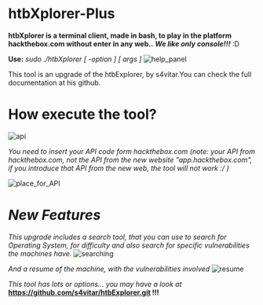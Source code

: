 # htbXplorer-Plus
**htbXplorer is a terminal client, made in bash, to play in the platform hackthebox.com without enter in any web..** ***We like only console!!!*** :D 

**Use:**      _sudo ./htbXplorer [ -option ] [ args ]_
![help_panel](https://user-images.githubusercontent.com/86801785/188474507-5dd13e3e-1d46-41da-beb7-ab7d15475845.JPG)

This tool is an upgrade of the htbExplorer, by s4vitar.You can check the full documentation at his github.

# **How execute the tool?**
![api](https://user-images.githubusercontent.com/86801785/188472132-c77d6d71-2302-4cef-aa10-d1ab4e810bd8.JPG)


_You need to insert your API code form hackthebox.com (note: your API from hackthebox.com, not the API from the new website "app.hackthebox.com", if you introduce that API from the new web, the tool will not work :/ )_


![place_for_API](https://user-images.githubusercontent.com/86801785/188473271-e7cf01f7-a4cb-4453-bdd8-4700233e6c05.jpg)

# _New Features_

*This upgrade includes a search tool, that you can use to search for Operating System, for difficulty and also search for specific vulnerabilities the machines have.*
![searching](https://user-images.githubusercontent.com/86801785/188509028-5c70dd35-bd9b-44cf-924e-2892788dbd82.JPG)


_And a resume of the machine, with the vulnerabilities involved_
![resume](https://user-images.githubusercontent.com/86801785/188473032-39692e44-8141-4d2b-a1f9-decadc37577a.JPG)



_This tool has lots or options... you may have a look at_ **https://github.com/s4vitar/htbExplorer.git !!!**
